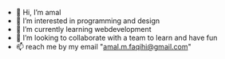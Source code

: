 - 👋 Hi, I’m amal
- 👀 I’m interested in programming and design
- 🌱 I’m currently learning webdevelopment
- 💞️ I’m looking to collaborate with a team to learn and have fun
- 📫 reach me by my email "amal.m.faqihi@gmail.com"

